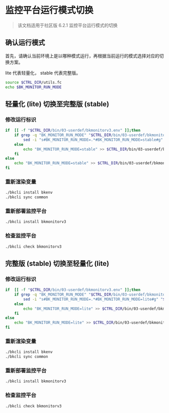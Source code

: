 # 监控平台运行模式切换

> 该文档适用于社区版 6.2.1 监控平台运行模式的切换

## 确认运行模式

首先，请确认当前环境上是以哪种模式运行，再根据当前运行的模式选择对应的切换方案。

lite 代表轻量化， stable 代表完整版。

```bash
source $CTRL_DIR/utils.fc
echo $BK_MONITOR_RUN_MODE
```

## 轻量化 (lite) 切换至完整版 (stable)

### 修改运行标识

```bash
if  [[ -f "$CTRL_DIR/bin/03-userdef/bkmonitorv3.env" ]];then
    if grep -q "BK_MONITOR_RUN_MODE" "$CTRL_DIR/bin/03-userdef/bkmonitorv3.env"; then
        sed -i "s#BK_MONITOR_RUN_MODE=.*#BK_MONITOR_RUN_MODE=stable#g" "$CTRL_DIR/bin/03-userdef/bkmonitorv3.env"
    else
        echo "BK_MONITOR_RUN_MODE=stable" >> $CTRL_DIR/bin/03-userdef/bkmonitorv3.env
    fi
else
    echo "BK_MONITOR_RUN_MODE=stable" >> $CTRL_DIR/bin/03-userdef/bkmonitorv3.env
fi
```

### 重新渲染变量

```bash
./bkcli install bkenv
./bkcli sync common
```

### 重新部署监控平台

```bash
./bkcli install bkmonitorv3
```

### 检查监控平台

```bash
./bkcli check bkmonitorv3
```

## 完整版 (stable) 切换至轻量化 (lite)

### 修改运行标识

```bash
if  [[ -f "$CTRL_DIR/bin/03-userdef/bkmonitorv3.env" ]];then
    if grep -q "BK_MONITOR_RUN_MODE" "$CTRL_DIR/bin/03-userdef/bkmonitorv3.env"; then
        sed -i "s#BK_MONITOR_RUN_MODE=.*#BK_MONITOR_RUN_MODE=lite#g" "$CTRL_DIR/bin/03-userdef/bkmonitorv3.env"
    else
        echo "BK_MONITOR_RUN_MODE=lite" >> $CTRL_DIR/bin/03-userdef/bkmonitorv3.env
    fi
else
    echo "BK_MONITOR_RUN_MODE=lite" >> $CTRL_DIR/bin/03-userdef/bkmonitorv3.env
fi
```

### 重新渲染变量

```bash
./bkcli install bkenv
./bkcli sync common
```

### 重新部署监控平台

```bash
./bkcli install bkmonitorv3
```

### 检查监控平台

```bash
./bkcli check bkmonitorv3
```
